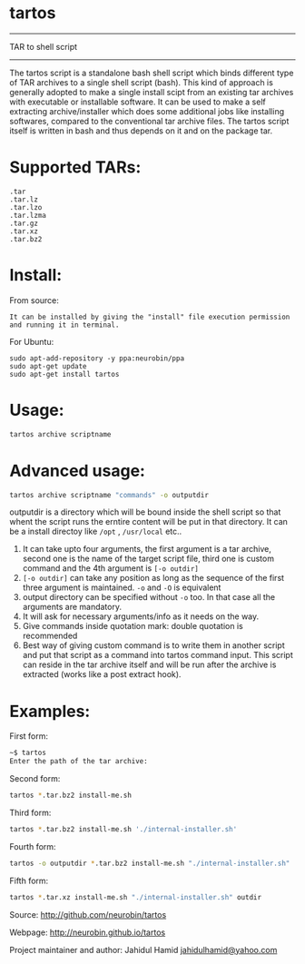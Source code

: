 # tartos
**************************************************************
TAR to shell script 
**************************************************************

The tartos script is a standalone bash shell script which binds different type of TAR archives to a single shell script (bash).
This kind of approach is generally adopted to make a single install scipt from an existing tar archives with executable or installable software.
It can be used to make a self extracting archive/installer which does some additional jobs like installing softwares, compared to
the conventional tar archive files. The tartos script itself is written in bash and thus depends on it and on the package tar.

# Supported TARs:

    .tar
    .tar.lz
    .tar.lzo
    .tar.lzma
    .tar.gz
    .tar.xz
    .tar.bz2
    
    
# Install:

From source:

    It can be installed by giving the "install" file execution permission and running it in terminal.

For Ubuntu:

    sudo apt-add-repository -y ppa:neurobin/ppa
    sudo apt-get update
    sudo apt-get install tartos

# Usage:

```bash
tartos archive scriptname
```

# Advanced usage:

```bash
tartos archive scriptname "commands" -o outputdir
```

outputdir is a directory which will be bound inside the shell script so that
whent the script runs the erntire content will be put in that directory. It can be a install directoy like `/opt` , `/usr/local` etc..

1. It can take upto four arguments, the first argument is a tar archive, second one is the name of the target script file, third one is custom command and the 4th argument is `[-o outdir]`
2. `[-o outdir]` can take any position as long as the sequence of the first three argument is maintained. `-o` and `-O` is equivalent 
2. output directory can be specified without `-o` too. In that case all the arguments are mandatory.
3. It will ask for necessary arguments/info as it needs on the way.
4. Give commands inside quotation mark: double quotation is recommended
5. Best way of giving custom command is to write them in another script and put that script as a command into tartos command input. This script can reside in the tar archive itself and will be run after the archive is extracted (works like a post extract hook).

# Examples:
First form:
```bash
~$ tartos
Enter the path of the tar archive: 
```
Second form:
```bash
tartos *.tar.bz2 install-me.sh
```
Third form:
```bash
tartos *.tar.bz2 install-me.sh './internal-installer.sh'
```

Fourth form:
```bash
tartos -o outputdir *.tar.bz2 install-me.sh "./internal-installer.sh"
```

Fifth form:
```bash
tartos *.tar.xz install-me.sh "./internal-installer.sh" outdir
```

Source: http://github.com/neurobin/tartos

Webpage: http://neurobin.github.io/tartos

Project maintainer and author: Jahidul Hamid <jahidulhamid@yahoo.com>
